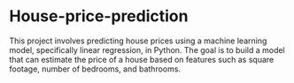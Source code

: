 # House-price-prediction
This project involves predicting house prices using a machine learning model, specifically linear regression, in Python. The goal is to build a model that can estimate the price of a house based on features such as square footage, number of bedrooms, and bathrooms.
